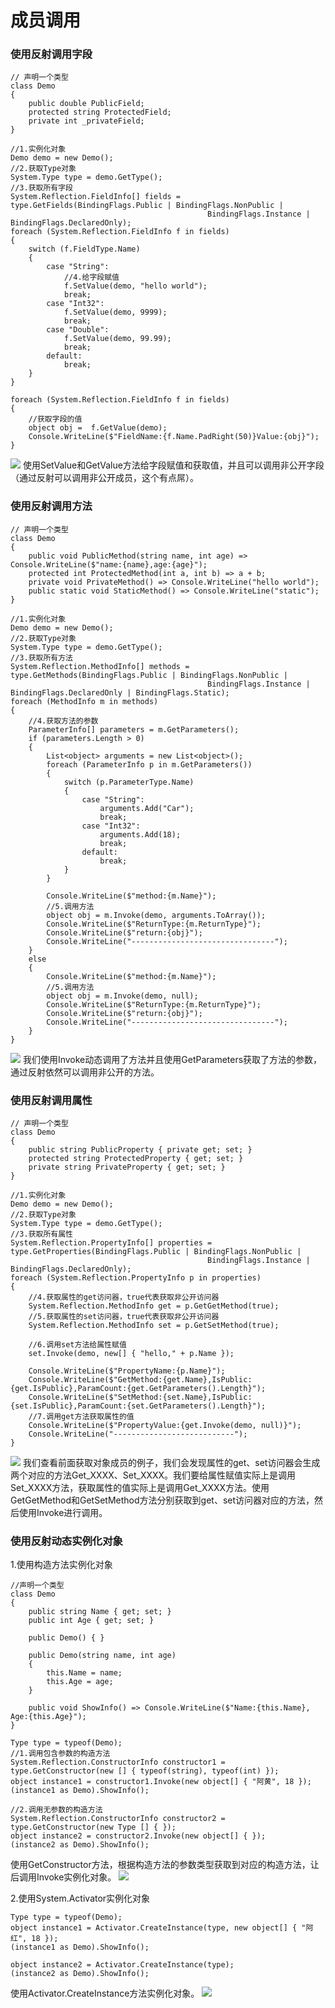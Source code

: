 # 成员调用

### 使用反射调用字段
```
// 声明一个类型
class Demo
{
    public double PublicField;
    protected string ProtectedField;
    private int _privateField;
}

//1.实例化对象
Demo demo = new Demo();
//2.获取Type对象
System.Type type = demo.GetType();
//3.获取所有字段
System.Reflection.FieldInfo[] fields = type.GetFields(BindingFlags.Public | BindingFlags.NonPublic | 
                                            BindingFlags.Instance | BindingFlags.DeclaredOnly);
foreach (System.Reflection.FieldInfo f in fields)
{
    switch (f.FieldType.Name)
    {
        case "String":
            //4.给字段赋值
            f.SetValue(demo, "hello world");
            break;
        case "Int32":
            f.SetValue(demo, 9999);
            break;
        case "Double":
            f.SetValue(demo, 99.99);
            break;
        default:
            break;
    }
}

foreach (System.Reflection.FieldInfo f in fields)
{
    //获取字段的值
    object obj =  f.GetValue(demo);
    Console.WriteLine($"FieldName:{f.Name.PadRight(50)}Value:{obj}");
}
```
![](http://ouanpg9tc.bkt.clouddn.com/image/learning/reflection03/SetValue&GetValue01.png)
使用SetValue和GetValue方法给字段赋值和获取值，并且可以调用非公开字段（通过反射可以调用非公开成员，这个有点屌）。

### 使用反射调用方法
```
// 声明一个类型
class Demo
{
    public void PublicMethod(string name, int age) => Console.WriteLine($"name:{name},age:{age}");
    protected int ProtectedMethod(int a, int b) => a + b;
    private void PrivateMethod() => Console.WriteLine("hello world");
    public static void StaticMethod() => Console.WriteLine("static");
}

//1.实例化对象
Demo demo = new Demo();
//2.获取Type对象
System.Type type = demo.GetType();
//3.获取所有方法
System.Reflection.MethodInfo[] methods = type.GetMethods(BindingFlags.Public | BindingFlags.NonPublic | 
                                            BindingFlags.Instance | BindingFlags.DeclaredOnly | BindingFlags.Static);
foreach (MethodInfo m in methods)
{
    //4.获取方法的参数
    ParameterInfo[] parameters = m.GetParameters();
    if (parameters.Length > 0)
    {
        List<object> arguments = new List<object>();
        foreach (ParameterInfo p in m.GetParameters())
        {
            switch (p.ParameterType.Name)
            {
                case "String":
                    arguments.Add("Car");
                    break;
                case "Int32":
                    arguments.Add(18);
                    break;
                default:
                    break;
            }
        }

        Console.WriteLine($"method:{m.Name}");
        //5.调用方法
        object obj = m.Invoke(demo, arguments.ToArray());
        Console.WriteLine($"ReturnType:{m.ReturnType}");
        Console.WriteLine($"return:{obj}");
        Console.WriteLine("--------------------------------");
    }
    else
    {
        Console.WriteLine($"method:{m.Name}");
        //5.调用方法
        object obj = m.Invoke(demo, null);    
        Console.WriteLine($"ReturnType:{m.ReturnType}");                
        Console.WriteLine($"return:{obj}");
        Console.WriteLine("--------------------------------");
    }
}
```
![](http://ouanpg9tc.bkt.clouddn.com/image/learning/reflection03/Invoke01.png)
我们使用Invoke动态调用了方法并且使用GetParameters获取了方法的参数，通过反射依然可以调用非公开的方法。

### 使用反射调用属性
```
// 声明一个类型
class Demo
{
    public string PublicProperty { private get; set; }
    protected string ProtectedProperty { get; set; }
    private string PrivateProperty { get; set; }
}

//1.实例化对象
Demo demo = new Demo();
//2.获取Type对象
System.Type type = demo.GetType();
//3.获取所有属性
System.Reflection.PropertyInfo[] properties = type.GetProperties(BindingFlags.Public | BindingFlags.NonPublic |
                                            BindingFlags.Instance | BindingFlags.DeclaredOnly);
foreach (System.Reflection.PropertyInfo p in properties)
{
    //4.获取属性的get访问器，true代表获取非公开访问器
    System.Reflection.MethodInfo get = p.GetGetMethod(true);
    //5.获取属性的set访问器，true代表获取非公开访问器
    System.Reflection.MethodInfo set = p.GetSetMethod(true);

    //6.调用set方法给属性赋值
    set.Invoke(demo, new[] { "hello," + p.Name });

    Console.WriteLine($"PropertyName:{p.Name}");
    Console.WriteLine($"GetMethod:{get.Name},IsPublic:{get.IsPublic},ParamCount:{get.GetParameters().Length}");
    Console.WriteLine($"SetMethod:{set.Name},IsPublic:{set.IsPublic},ParamCount:{set.GetParameters().Length}");
    //7.调用get方法获取属性的值
    Console.WriteLine($"PropertyValue:{get.Invoke(demo, null)}");
    Console.WriteLine("---------------------------");
}
```
![](http://ouanpg9tc.bkt.clouddn.com/image/learning/reflection03/Invoke02.png)
我们查看前面获取对象成员的例子，我们会发现属性的get、set访问器会生成两个对应的方法Get_XXXX、Set_XXXX。我们要给属性赋值实际上是调用Set_XXXX方法，获取属性的值实际上是调用Get_XXXX方法。使用GetGetMethod和GetSetMethod方法分别获取到get、set访问器对应的方法，然后使用Invoke进行调用。

### 使用反射动态实例化对象
1.使用构造方法实例化对象
```
//声明一个类型
class Demo
{
    public string Name { get; set; }
    public int Age { get; set; }

    public Demo() { }

    public Demo(string name, int age)
    {
        this.Name = name;
        this.Age = age;
    }

    public void ShowInfo() => Console.WriteLine($"Name:{this.Name}, Age:{this.Age}");
}

Type type = typeof(Demo);
//1.调用包含参数的构造方法
System.Reflection.ConstructorInfo constructor1 = type.GetConstructor(new [] { typeof(string), typeof(int) });
object instance1 = constructor1.Invoke(new object[] { "阿黄", 18 });
(instance1 as Demo).ShowInfo();

//2.调用无参数的构造方法
System.Reflection.ConstructorInfo constructor2 = type.GetConstructor(new Type [] { });
object instance2 = constructor2.Invoke(new object[] { });
(instance2 as Demo).ShowInfo();
```
使用GetConstructor方法，根据构造方法的参数类型获取到对应的构造方法，让后调用Invoke实例化对象。
![](http://ouanpg9tc.bkt.clouddn.com/image/learning/reflection03/ConstructorInfo01.png)

2.使用System.Activator实例化对象
```
Type type = typeof(Demo);
object instance1 = Activator.CreateInstance(type, new object[] { "阿红", 18 });
(instance1 as Demo).ShowInfo();

object instance2 = Activator.CreateInstance(type);
(instance2 as Demo).ShowInfo();
```
使用Activator.CreateInstance方法实例化对象。
![](http://ouanpg9tc.bkt.clouddn.com/image/learning/reflection03/Activator01.png)
